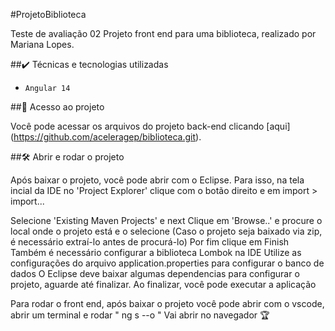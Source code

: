 #ProjetoBiblioteca

Teste de avaliação 02 
Projeto front end para uma biblioteca, realizado por Mariana Lopes.

##✔️ Técnicas e tecnologias utilizadas

- ``Angular 14``


##📁 Acesso ao projeto

Você pode acessar os arquivos do projeto back-end clicando [aqui] (https://github.com/aceleragep/biblioteca.git).

##🛠️ Abrir e rodar o projeto

Após baixar o projeto, você pode abrir com o Eclipse. Para isso, na tela incial da IDE no 'Project Explorer' clique com o botão direito e em import > import...

Selecione 'Existing Maven Projects' e next
Clique em 'Browse..' e procure o local onde o projeto está e o selecione (Caso o projeto seja baixado via zip, é necessário extraí-lo antes de procurá-lo)
Por fim clique em Finish
Também é necessário configurar a biblioteca Lombok na IDE
Utilize as configurações do arquivo application.properties para configurar o banco de dados
O Eclipse deve baixar algumas dependencias para configurar o projeto, aguarde até finalizar. Ao finalizar, você pode executar a aplicação

Para rodar o front end, após baixar o projeto você pode abrir com o vscode, abrir um terminal e rodar " ng s --o "
Vai abrir no navegador 🏆
